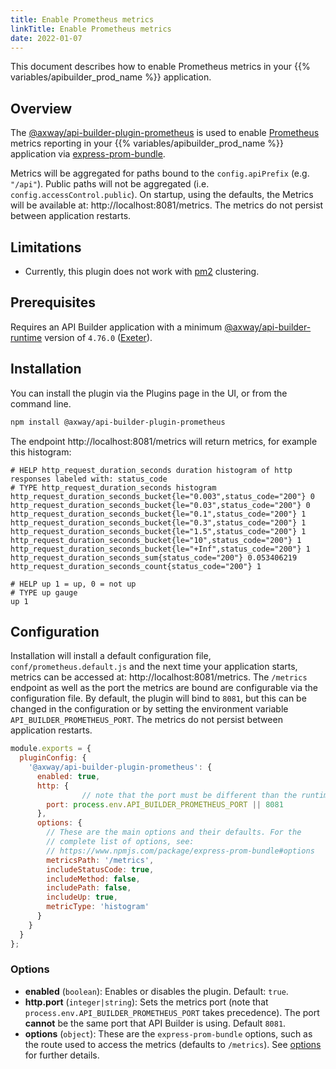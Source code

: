 ```yaml
---
title: Enable Prometheus metrics
linkTitle: Enable Prometheus metrics
date: 2022-01-07
---
```


This document describes how to enable Prometheus metrics in your {{% variables/apibuilder_prod_name %}} application.

## Overview

The [@axway/api-builder-plugin-prometheus](https://www.npmjs.com/package/@axway/api-builder-plugin-prometheus) is used to enable [Prometheus](https://prometheus.io/) metrics reporting in your {{% variables/apibuilder_prod_name %}} application via [express-prom-bundle](https://www.npmjs.com/package/express-prom-bundle).

Metrics will be aggregated for paths bound to the `config.apiPrefix` (e.g. `"/api"`). Public paths will not be aggregated (i.e. `config.accessControl.public`). On startup, using the defaults, the Metrics will be available at: http://localhost:8081/metrics. The metrics do not persist between application restarts.

## Limitations

* Currently, this plugin does not work with [pm2](https://www.npmjs.com/package/pm2) clustering.

## Prerequisites

Requires an API Builder application with a minimum [@axway/api-builder-runtime](https://www.npmjs.com/package/@axway/api-builder-runtime) version of `4.76.0` ([Exeter](/docs/release_notes/exeter)). 

## Installation

You can install the plugin via the Plugins page in the UI, or from the command line.

```bash
npm install @axway/api-builder-plugin-prometheus
```

The endpoint http://localhost:8081/metrics will return metrics, for example this histogram:

```text
# HELP http_request_duration_seconds duration histogram of http responses labeled with: status_code
# TYPE http_request_duration_seconds histogram
http_request_duration_seconds_bucket{le="0.003",status_code="200"} 0
http_request_duration_seconds_bucket{le="0.03",status_code="200"} 0
http_request_duration_seconds_bucket{le="0.1",status_code="200"} 1
http_request_duration_seconds_bucket{le="0.3",status_code="200"} 1
http_request_duration_seconds_bucket{le="1.5",status_code="200"} 1
http_request_duration_seconds_bucket{le="10",status_code="200"} 1
http_request_duration_seconds_bucket{le="+Inf",status_code="200"} 1
http_request_duration_seconds_sum{status_code="200"} 0.053406219
http_request_duration_seconds_count{status_code="200"} 1

# HELP up 1 = up, 0 = not up
# TYPE up gauge
up 1
```

## Configuration

Installation will install a default configuration file, `conf/prometheus.default.js` and the next time your application starts, metrics can be accessed at: http://localhost:8081/metrics. The `/metrics` endpoint as well as the port the metrics are bound are configurable via the configuration file. By default, the plugin will bind to `8081`, but this can be changed in the configuration or by setting the environment variable `API_BUILDER_PROMETHEUS_PORT`. The metrics do not persist between application restarts.

```js
module.exports = {
  pluginConfig: {
    '@axway/api-builder-plugin-prometheus': {
      enabled: true,
      http: {
				// note that the port must be different than the runtime
        port: process.env.API_BUILDER_PROMETHEUS_PORT || 8081
      },
      options: {
        // These are the main options and their defaults. For the
        // complete list of options, see:
        // https://www.npmjs.com/package/express-prom-bundle#options
        metricsPath: '/metrics',
        includeStatusCode: true,
        includeMethod: false,
        includePath: false,
        includeUp: true,
        metricType: 'histogram'
      }
    }
  }
};
```

### Options

* **enabled** (`boolean`): Enables or disables the plugin. Default: `true`.
* **http.port** (`integer|string`): Sets the metrics port (note that `process.env.API_BUILDER_PROMETHEUS_PORT` takes precedence). The port **cannot** be the same port that API Builder is using. Default `8081`.
* **options** (`object`): These are the `express-prom-bundle` options, such as the route used to access the metrics (defaults to `/metrics`). See [options](https://www.npmjs.com/package/express-prom-bundle#options) for further details.
